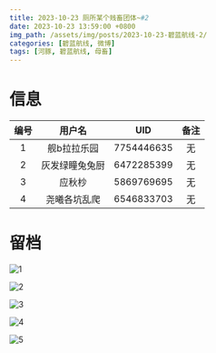 ```yaml
---
title: 2023-10-23 厕所某个贱畜团体~#2
date: 2023-10-23 13:59:00 +0800
img_path: /assets/img/posts/2023-10-23-碧蓝航线-2/
categories: [碧蓝航线, 微博]
tags: [河豚, 碧蓝航线, 母畜]
---
```


# 信息

| 编号 |     用户名     |    UID     | 备注 |
| :--: | :------------: | :--------: | :--: |
|  1   |  舰b拉拉乐园   | 7754446635 |  无  |
|  2   | 灰发绿瞳兔兔厨 | 6472285399 |  无  |
|  3   |     应秋杪     | 5869769695 |  无  |
|  4   |  尧曦各坑乱爬  | 6546833703 |  无  |

# 留档

![1](1.jpg)

![2](2.jpg)

![3](3.jpg)

![4](4.jpg)

![5](5.jpg)